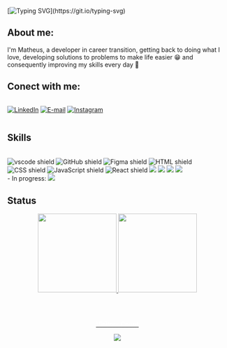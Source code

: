 [![Typing SVG](https://readme-typing-svg.demolab.com?font=Lilita+One&size=80&pause=1000&color=FFF&center=true&vCenter=true&width=1000&height=100&lines=Hello%2C+please+be+welcome!)](https://git.io/typing-svg)


## About me:
I'm Matheus, a developer in career transition, getting back to doing what I love, developing solutions to problems to make life easier 😁 and consequently improving my skills every day 🚀

## Conect with me:
<div style="display: inline-block">

[![LinkedIn](https://img.shields.io/badge/-LinkedIn-FFF?style=for-the-badge&logo=linkedin&logoColor=30A3DC)](https://www.linkedin.com/in/matheus-o-messias/) [![E-mail](https://img.shields.io/badge/-Email-FFF?style=for-the-badge&logo=microsoft-outlook&logoColor=30A3DC)](mailto:matheus.jf@live.com) [![Instagram](https://img.shields.io/badge/-Instagram-FFF?style=for-the-badge&logo=instagram&logoColor=30A3DC)](https://www.instagram.com/messiasomatheus/)

</div>

## Skills

 <div style="display: inline_block"><br>
  <img src="https://img.shields.io/badge/Visual_Studio_Code-FFF?style=for-the-badge&logo=visual%20studio%20code&logoColor=blue" alt="vscode shield" />
  <img src="https://img.shields.io/badge/GitHub-FFF?style=for-the-badge&logo=github&logoColor=black" alt="GitHub shield" />
  <img src="https://img.shields.io/badge/Figma-FFF?style=for-the-badge&logo=figma&logoColor=black" alt="Figma shield" />
  <img src="https://img.shields.io/badge/HTML5-FFF?style=for-the-badge&logo=html5&logoColor=black" alt="HTML shield" />
  <img src="https://img.shields.io/badge/CSS3-FFF?style=for-the-badge&logo=css3&logoColor=blue" alt="CSS shield" />
  <img src="https://img.shields.io/badge/JavaScript-FFF?style=for-the-badge&logo=javascript&logoColor=yellow" alt="JavaScript shield" />
  <img src="https://img.shields.io/badge/React-FFF?style=for-the-badge&logo=react&logoColor=blue" alt="React shield" />
  <img src="https://img.shields.io/badge/TypeScript-FFF?style=for-the-badge&logo=typescript&logoColor=blue" />
  <img src="https://img.shields.io/badge/React_Router-FFF?style=for-the-badge&logo=react-router&logoColor=black" />
  <img src="https://img.shields.io/badge/styled--components-FFF?style=for-the-badge&logo=styled-components&logoColor=black" />
  <img src="https://img.shields.io/badge/Tailwind_CSS-FFF?style=for-the-badge&logo=tailwind-css&logoColor=blue" />

<br>
- In progress: 

<img src="https://img.shields.io/badge/Flutter-FFF?style=for-the-badge&logo=flutter&logoColor=blue" />
 
</div>

## Status

<div align="center">

<a href="https://github.com/MatheusMessias-jf">
<img height="180em" src="https://github-readme-stats.vercel.app/api/top-langs/?username=MatheusMessias-jf&layout=compact&langs_count=7&theme="/>
<img height="180em" src="https://github-readme-stats.vercel.app/api?username=MatheusMessias-jf&show_icons=true&theme=&include_all_commits=true&count_private=true&hide_title=true"/>
</div>

## 

<div align="center">
<br><p style="color: #FFF" align="center"><b>Visitors Count</b></p>  
<p align="center"><img align="center" src="https://profile-counter.glitch.me/{MatheusMessias-jf}/count.svg" /></p> 
<br></div>
